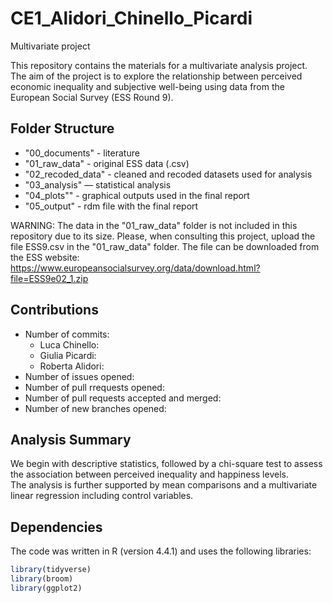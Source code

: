 # CE1_Alidori_Chinello_Picardi

Multivariate project


This repository contains the materials for a multivariate analysis project. 
The aim of the project is to explore the relationship between perceived economic inequality and subjective well-being using data from the European Social Survey (ESS Round 9).

## Folder Structure

- "00_documents" - literature
- "01_raw_data" - original ESS data (.csv)
- "02_recoded_data" - cleaned and recoded datasets used for analysis
- "03_analysis" — statistical analysis
- "04_plots"" - graphical outputs used in the final report
- "05_output" - rdm file with the final report

WARNING: The data in the "01_raw_data" folder is not included in this repository due to its size. Please, when consulting this project, upload the file ESS9.csv in the "01_raw_data" folder. 
The file can be downloaded from the ESS website: https://www.europeansocialsurvey.org/data/download.html?file=ESS9e02_1.zip

## Contributions

- Number of commits:
   - Luca Chinello:
   - Giulia Picardi:
   - Roberta Alidori:
- Number of issues opened:
- Number of pull rrequests opened:
- Number of pull requests accepted and merged:
- Number of new branches opened:

## Analysis Summary

We begin with descriptive statistics, followed by a chi-square test to assess the association between perceived inequality and happiness levels.  
The analysis is further supported by mean comparisons and a multivariate linear regression including control variables.

## Dependencies

The code was written in R (version 4.4.1) and uses the following libraries:

```r
library(tidyverse)
library(broom)
library(ggplot2)
